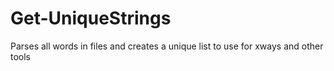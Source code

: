 # Get-UniqueStrings
Parses all words in files and creates a unique list to use for xways and other tools
